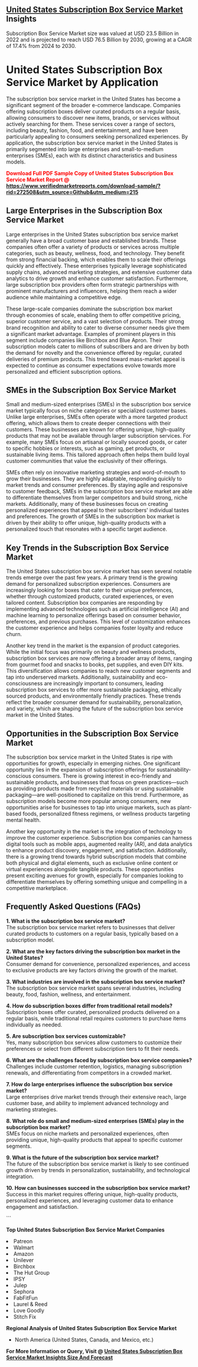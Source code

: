 <h2><a href="https://www.verifiedmarketreports.com/download-sample/?rid=272508&amp;utm_source=Github&amp;utm_medium=215" target="_blank">United States Subscription Box Service Market</a> Insights</h2><p>Subscription Box Service Market size was valued at USD 23.5 Billion in 2022 and is projected to reach USD 76.5 Billion by 2030, growing at a CAGR of 17.4% from 2024 to 2030.</p><p><h1>United States Subscription Box Service Market by Application</h1><p>The subscription box service market in the United States has become a significant segment of the broader e-commerce landscape. Companies offering subscription boxes deliver curated products on a regular basis, allowing consumers to discover new items, brands, or services without actively searching for them. These services cover a range of sectors, including beauty, fashion, food, and entertainment, and have been particularly appealing to consumers seeking personalized experiences. By application, the subscription box service market in the United States is primarily segmented into large enterprises and small-to-medium enterprises (SMEs), each with its distinct characteristics and business models.</p><p><strong><p><span class=""><span style="color: #ff0000;"><strong>Download Full PDF Sample Copy of United States Subscription Box Service Market Report</strong> @ </span><a href="https://www.verifiedmarketreports.com/download-sample/?rid=272508&amp;utm_source=Github&amp;utm_medium=215" target="_blank">https://www.verifiedmarketreports.com/download-sample/?rid=272508&amp;utm_source=Github&amp;utm_medium=215</a></span></p></strong></p><h2>Large Enterprises in the Subscription Box Service Market</h2><p>Large enterprises in the United States subscription box service market generally have a broad customer base and established brands. These companies often offer a variety of products or services across multiple categories, such as beauty, wellness, food, and technology. They benefit from strong financial backing, which enables them to scale their offerings quickly and effectively. These enterprises typically leverage sophisticated supply chains, advanced marketing strategies, and extensive customer data analytics to drive growth and enhance customer satisfaction. Furthermore, large subscription box providers often form strategic partnerships with prominent manufacturers and influencers, helping them reach a wider audience while maintaining a competitive edge.</p><p>These large-scale companies dominate the subscription box market through economies of scale, enabling them to offer competitive pricing, superior customer service, and a vast selection of products. Their strong brand recognition and ability to cater to diverse consumer needs give them a significant market advantage. Examples of prominent players in this segment include companies like Birchbox and Blue Apron. Their subscription models cater to millions of subscribers and are driven by both the demand for novelty and the convenience offered by regular, curated deliveries of premium products. This trend toward mass-market appeal is expected to continue as consumer expectations evolve towards more personalized and efficient subscription options.</p><h2>SMEs in the Subscription Box Service Market</h2><p>Small and medium-sized enterprises (SMEs) in the subscription box service market typically focus on niche categories or specialized customer bases. Unlike large enterprises, SMEs often operate with a more targeted product offering, which allows them to create deeper connections with their customers. These businesses are known for offering unique, high-quality products that may not be available through larger subscription services. For example, many SMEs focus on artisanal or locally sourced goods, or cater to specific hobbies or interests, such as gaming, pet products, or sustainable living items. This tailored approach often helps them build loyal customer communities that value the exclusivity of their offerings.</p><p>SMEs often rely on innovative marketing strategies and word-of-mouth to grow their businesses. They are highly adaptable, responding quickly to market trends and consumer preferences. By staying agile and responsive to customer feedback, SMEs in the subscription box service market are able to differentiate themselves from larger competitors and build strong, niche markets. Additionally, many of these businesses focus on creating personalized experiences that appeal to their subscribers' individual tastes and preferences. The growth of SMEs in the subscription box market is driven by their ability to offer unique, high-quality products with a personalized touch that resonates with a specific target audience.</p><h2>Key Trends in the Subscription Box Service Market</h2><p>The United States subscription box service market has seen several notable trends emerge over the past few years. A primary trend is the growing demand for personalized subscription experiences. Consumers are increasingly looking for boxes that cater to their unique preferences, whether through customized products, curated experiences, or even tailored content. Subscription box companies are responding by implementing advanced technologies such as artificial intelligence (AI) and machine learning to personalize offerings based on consumer behavior, preferences, and previous purchases. This level of customization enhances the customer experience and helps companies foster loyalty and reduce churn.</p><p>Another key trend in the market is the expansion of product categories. While the initial focus was primarily on beauty and wellness products, subscription box services are now offering a broader array of items, ranging from gourmet food and snacks to books, pet supplies, and even DIY kits. This diversification allows companies to reach new customer segments and tap into underserved markets. Additionally, sustainability and eco-consciousness are increasingly important to consumers, leading subscription box services to offer more sustainable packaging, ethically sourced products, and environmentally friendly practices. These trends reflect the broader consumer demand for sustainability, personalization, and variety, which are shaping the future of the subscription box service market in the United States.</p><h2>Opportunities in the Subscription Box Service Market</h2><p>The subscription box service market in the United States is ripe with opportunities for growth, especially in emerging niches. One significant opportunity lies in the expansion of subscription offerings for sustainability-conscious consumers. There is growing interest in eco-friendly and sustainable products, and businesses that focus on green practices—such as providing products made from recycled materials or using sustainable packaging—are well-positioned to capitalize on this trend. Furthermore, as subscription models become more popular among consumers, new opportunities arise for businesses to tap into unique markets, such as plant-based foods, personalized fitness regimens, or wellness products targeting mental health.</p><p>Another key opportunity in the market is the integration of technology to improve the customer experience. Subscription box companies can harness digital tools such as mobile apps, augmented reality (AR), and data analytics to enhance product discovery, engagement, and satisfaction. Additionally, there is a growing trend towards hybrid subscription models that combine both physical and digital elements, such as exclusive online content or virtual experiences alongside tangible products. These opportunities present exciting avenues for growth, especially for companies looking to differentiate themselves by offering something unique and compelling in a competitive marketplace.</p><h2>Frequently Asked Questions (FAQs)</h2><p><strong>1. What is the subscription box service market?</strong><br>The subscription box service market refers to businesses that deliver curated products to customers on a regular basis, typically based on a subscription model.</p><p><strong>2. What are the key factors driving the subscription box market in the United States?</strong><br>Consumer demand for convenience, personalized experiences, and access to exclusive products are key factors driving the growth of the market.</p><p><strong>3. What industries are involved in the subscription box service market?</strong><br>The subscription box service market spans several industries, including beauty, food, fashion, wellness, and entertainment.</p><p><strong>4. How do subscription boxes differ from traditional retail models?</strong><br>Subscription boxes offer curated, personalized products delivered on a regular basis, while traditional retail requires customers to purchase items individually as needed.</p><p><strong>5. Are subscription box services customizable?</strong><br>Yes, many subscription box services allow customers to customize their preferences or select from different subscription tiers to fit their needs.</p><p><strong>6. What are the challenges faced by subscription box service companies?</strong><br>Challenges include customer retention, logistics, managing subscription renewals, and differentiating from competitors in a crowded market.</p><p><strong>7. How do large enterprises influence the subscription box service market?</strong><br>Large enterprises drive market trends through their extensive reach, large customer base, and ability to implement advanced technology and marketing strategies.</p><p><strong>8. What role do small and medium-sized enterprises (SMEs) play in the subscription box market?</strong><br>SMEs focus on niche markets and personalized experiences, often providing unique, high-quality products that appeal to specific customer segments.</p><p><strong>9. What is the future of the subscription box service market?</strong><br>The future of the subscription box service market is likely to see continued growth driven by trends in personalization, sustainability, and technological integration.</p><p><strong>10. How can businesses succeed in the subscription box service market?</strong><br>Success in this market requires offering unique, high-quality products, personalized experiences, and leveraging customer data to enhance engagement and satisfaction.</p>```</p><p><strong>Top United States Subscription Box Service Market Companies</strong></p><div data-test-id=""><p><li>Patreon</li><li> Walmart</li><li> Amazon</li><li> Unilever</li><li> Birchbox</li><li> The Hut Group</li><li> IPSY</li><li> Julep</li><li> Sephora</li><li> FabFitFun</li><li> Laurel & Reed</li><li> Love Goodly</li><li> Stitch Fix</li></p><div><strong>Regional Analysis of&nbsp;United States Subscription Box Service Market</strong></div><ul><li dir="ltr"><p dir="ltr">North America&nbsp;(United States, Canada, and Mexico, etc.)</p></li></ul><p><strong>For More Information or Query, Visit @&nbsp;</strong><strong><a href="https://www.verifiedmarketreports.com/product/subscription-box-service-market/?utm_source=Github&amp;utm_medium=215" target="_blank">United States Subscription Box Service Market Insights Size And Forecast</a></strong></p></div>
